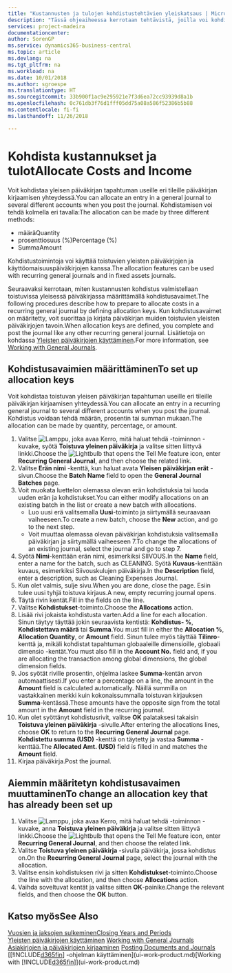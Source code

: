 ```yaml
---
title: "Kustannusten ja tulojen kohdistustehtävien yleiskatsaus | Microsoft Docs"
description: "Tässä ohjeaiheessa kerrotaan tehtävistä, joilla voi kohdistaa yleisen päiväkirjan tapahtuman useille eri tileille päiväkirjan kirjaamisen yhteydessä."
services: project-madeira
documentationcenter: 
author: SorenGP
ms.service: dynamics365-business-central
ms.topic: article
ms.devlang: na
ms.tgt_pltfrm: na
ms.workload: na
ms.date: 10/01/2018
ms.author: sgroespe
ms.translationtype: HT
ms.sourcegitcommit: 33b900f1ac9e295921e7f3d6ea72cc93939d8a1b
ms.openlocfilehash: 0c761db3f76d1fff05dd75a08a586f52386b5b88
ms.contentlocale: fi-fi
ms.lasthandoff: 11/26/2018

---
```

# <a name="allocate-costs-and-income"></a><span data-ttu-id="bca2e-103">Kohdista kustannukset ja tulot</span><span class="sxs-lookup"><span data-stu-id="bca2e-103">Allocate Costs and Income</span></span>
<span data-ttu-id="bca2e-104">Voit kohdistaa yleisen päiväkirjan tapahtuman useille eri tileille päiväkirjan kirjaamisen yhteydessä.</span><span class="sxs-lookup"><span data-stu-id="bca2e-104">You can allocate an entry in a general journal to several different accounts when you post the journal.</span></span> <span data-ttu-id="bca2e-105">Kohdistamisen voi tehdä kolmella eri tavalla:</span><span class="sxs-lookup"><span data-stu-id="bca2e-105">The allocation can be made by three different methods:</span></span>

* <span data-ttu-id="bca2e-106">määrä</span><span class="sxs-lookup"><span data-stu-id="bca2e-106">Quantity</span></span>
* <span data-ttu-id="bca2e-107">prosenttiosuus (%)</span><span class="sxs-lookup"><span data-stu-id="bca2e-107">Percentage (%)</span></span>
* <span data-ttu-id="bca2e-108">Summa</span><span class="sxs-lookup"><span data-stu-id="bca2e-108">Amount</span></span>

<span data-ttu-id="bca2e-109">Kohdistustoimintoja voi käyttää toistuvien yleisten päiväkirjojen ja käyttöomaisuuspäiväkirjojen kanssa.</span><span class="sxs-lookup"><span data-stu-id="bca2e-109">The allocation features can be used with recurring general journals and in fixed assets journals.</span></span>
<!--You can also distribute the cost or revenue of a line to an intercompany partner when you post a sales or purchase document. When you post the document, a line will be posted in your general journal, and a corresponding line will be created in the intercompany outbox.-->

<span data-ttu-id="bca2e-110">Seuraavaksi kerrotaan, miten kustannusten kohdistus valmistellaan toistuvissa yleisessä päiväkirjassa määrittämällä kohdistusavaimet.</span><span class="sxs-lookup"><span data-stu-id="bca2e-110">The following procedures describe how to prepare to allocate costs in a recurring general journal by defining allocation keys.</span></span> <span data-ttu-id="bca2e-111">Kun kohdistusavaimet on määritetty, voit suorittaa ja kirjata päiväkirjan muiden toistuvien yleisten päiväkirjojen tavoin.</span><span class="sxs-lookup"><span data-stu-id="bca2e-111">When allocation keys are defined, you complete and post the journal like any other recurring general journal.</span></span> <span data-ttu-id="bca2e-112">Lisätietoja on kohdassa [Yleisten päiväkirjojen käyttäminen](ui-work-general-journals.md).</span><span class="sxs-lookup"><span data-stu-id="bca2e-112">For more information, see [Working with General Journals](ui-work-general-journals.md).</span></span>

## <a name="to-set-up-allocation-keys"></a><span data-ttu-id="bca2e-113">Kohdistusavaimien määrittäminen</span><span class="sxs-lookup"><span data-stu-id="bca2e-113">To set up allocation keys</span></span>
<span data-ttu-id="bca2e-114">Voit kohdistaa toistuvan yleisen päiväkirjan tapahtuman useille eri tileille päiväkirjan kirjaamisen yhteydessä.</span><span class="sxs-lookup"><span data-stu-id="bca2e-114">You can allocate an entry in a recurring general journal to several different accounts when you post the journal.</span></span> <span data-ttu-id="bca2e-115">Kohdistus voidaan tehdä määrän, prosentin tai summan mukaan.</span><span class="sxs-lookup"><span data-stu-id="bca2e-115">The allocation can be made by quantity, percentage, or amount.</span></span>
1. <span data-ttu-id="bca2e-116">Valitse ![Lamppu, joka avaa Kerro, mitä haluat tehdä -toiminnon](media/ui-search/search_small.png "Kerro, mitä haluat tehdä") -kuvake, syötä **Toistuva yleinen päiväkirja** ja valitse sitten liittyvä linkki.</span><span class="sxs-lookup"><span data-stu-id="bca2e-116">Choose the ![Lightbulb that opens the Tell Me feature](media/ui-search/search_small.png "Tell me what you want to do") icon, enter **Recurring General Journal**, and then choose the related link.</span></span>
2. <span data-ttu-id="bca2e-117">Valitse **Erän nimi** -kenttä, kun haluat avata **Yleisen päiväkirjan erät** -sivun.</span><span class="sxs-lookup"><span data-stu-id="bca2e-117">Choose the **Batch Name** field to open the **General Journal Batches** page.</span></span>
3. <span data-ttu-id="bca2e-118">Voit muokata luettelon olemassa olevan erän kohdistuksia tai luoda uuden erän ja kohdistukset.</span><span class="sxs-lookup"><span data-stu-id="bca2e-118">You can either modify allocations on an existing batch in the list or create a new batch with allocations.</span></span>
   * <span data-ttu-id="bca2e-119">Luo uusi erä valitsemalla **Uusi**-toiminto ja siirtymällä seuraavaan vaiheeseen.</span><span class="sxs-lookup"><span data-stu-id="bca2e-119">To create a new batch, choose the **New** action, and go to the next step.</span></span>
   * <span data-ttu-id="bca2e-120">Voit muuttaa olemassa olevan päiväkirjan kohdistuksia valitsemalla päiväkirjan ja siirtymällä vaiheeseen 7.</span><span class="sxs-lookup"><span data-stu-id="bca2e-120">To change the allocations of an existing journal, select the journal and go to step 7.</span></span>    
4. <span data-ttu-id="bca2e-121">Syötä **Nimi**-kenttään erän nimi, esimerkiksi SIIVOUS.</span><span class="sxs-lookup"><span data-stu-id="bca2e-121">In the **Name** field, enter a name for the batch, such as CLEANING.</span></span> <span data-ttu-id="bca2e-122">Syötä **Kuvaus**-kenttään kuvaus, esimerkiksi Siivouskulujen päiväkirja.</span><span class="sxs-lookup"><span data-stu-id="bca2e-122">In the **Description** field, enter a description, such as Cleaning Expenses Journal.</span></span>
5. <span data-ttu-id="bca2e-123">Kun olet valmis, sulje sivu.</span><span class="sxs-lookup"><span data-stu-id="bca2e-123">When you are done, close the page.</span></span> <span data-ttu-id="bca2e-124">Esiin tulee uusi tyhjä toistuva kirjaus.</span><span class="sxs-lookup"><span data-stu-id="bca2e-124">A new, empty recurring journal opens.</span></span>
6. <span data-ttu-id="bca2e-125">Täytä rivin kentät.</span><span class="sxs-lookup"><span data-stu-id="bca2e-125">Fill in the fields on the line.</span></span>
7. <span data-ttu-id="bca2e-126">Valitse **Kohdistukset**-toiminto.</span><span class="sxs-lookup"><span data-stu-id="bca2e-126">Choose the **Allocations** action.</span></span>
8. <span data-ttu-id="bca2e-127">Lisää rivi jokaista kohdistusta varten.</span><span class="sxs-lookup"><span data-stu-id="bca2e-127">Add a line for each allocation.</span></span> <span data-ttu-id="bca2e-128">Sinun täytyy täyttää jokin seuraavista kentistä: **Kohdistus- %**, **Kohdistettava määrä** tai **Summa**.</span><span class="sxs-lookup"><span data-stu-id="bca2e-128">You must fill in either the **Allocation %**, **Allocation Quantity**, or **Amount** field.</span></span> <span data-ttu-id="bca2e-129">Sinun tulee myös täyttää **Tilinro**-kenttä ja, mikäli kohdistat tapahtuman globaaleille dimensioille, globaali dimensio -kentät.</span><span class="sxs-lookup"><span data-stu-id="bca2e-129">You must also fill in the **Account No.** field and, if you are allocating the transaction among global dimensions, the global dimension fields.</span></span>
9. <span data-ttu-id="bca2e-130">Jos syötät riville prosentin, ohjelma laskee **Summa**-kentän arvon automaattisesti.</span><span class="sxs-lookup"><span data-stu-id="bca2e-130">If you enter a percentage on a line, the amount in the **Amount** field is calculated automatically.</span></span> <span data-ttu-id="bca2e-131">Näillä summilla on vastakkainen merkki kuin kokonaissummalla toistuvan kirjauksen **Summa**-kentässä.</span><span class="sxs-lookup"><span data-stu-id="bca2e-131">These amounts have the opposite sign from the total amount in the **Amount** field in the recurring journal.</span></span>
10. <span data-ttu-id="bca2e-132">Kun olet syöttänyt kohdistusrivit, valitse **OK** palataksesi takaisin **Toistuva yleinen päiväkirja** -sivulle.</span><span class="sxs-lookup"><span data-stu-id="bca2e-132">After entering the allocations lines, choose **OK** to return to the **Recurring General Journal** page.</span></span> <span data-ttu-id="bca2e-133">**Kohdistettu summa (USD)** -kenttä on täytetty ja vastaa **Summa** -kenttää.</span><span class="sxs-lookup"><span data-stu-id="bca2e-133">The **Allocated Amt. (USD)** field is filled in and matches the **Amount** field.</span></span>
11. <span data-ttu-id="bca2e-134">Kirjaa päiväkirja.</span><span class="sxs-lookup"><span data-stu-id="bca2e-134">Post the journal.</span></span>

## <a name="to-change-an-allocation-key-that-has-already-been-set-up"></a><span data-ttu-id="bca2e-135">Aiemmin määritetyn kohdistusavaimen muuttaminen</span><span class="sxs-lookup"><span data-stu-id="bca2e-135">To change an allocation key that has already been set up</span></span>
1. <span data-ttu-id="bca2e-136">Valitse ![Lamppu, joka avaa Kerro, mitä haluat tehdä -toiminnon](media/ui-search/search_small.png "Kerro, mitä haluat tehdä") -kuvake, anna **Toistuva yleinen päiväkirja** ja valitse sitten liittyvä linkki.</span><span class="sxs-lookup"><span data-stu-id="bca2e-136">Choose the ![Lightbulb that opens the Tell Me feature](media/ui-search/search_small.png "Tell me what you want to do") icon, enter **Recurring General Journal**, and then choose the related link.</span></span>
2. <span data-ttu-id="bca2e-137">Valitse **Toistuva yleinen päiväkirja** -sivulla päiväkirja, jossa kohdistus on.</span><span class="sxs-lookup"><span data-stu-id="bca2e-137">On the **Recurring General Journal** page, select the journal with the allocation.</span></span>
3. <span data-ttu-id="bca2e-138">Valitse ensin kohdistuksen rivi ja sitten **Kohdistukset**-toiminto.</span><span class="sxs-lookup"><span data-stu-id="bca2e-138">Choose the line with the allocation, and then choose **Allocations** action.</span></span>
4. <span data-ttu-id="bca2e-139">Vaihda soveltuvat kentät ja valitse sitten **OK**-painike.</span><span class="sxs-lookup"><span data-stu-id="bca2e-139">Change the relevant fields, and then choose the **OK** button.</span></span>

## <a name="see-also"></a><span data-ttu-id="bca2e-140">Katso myös</span><span class="sxs-lookup"><span data-stu-id="bca2e-140">See Also</span></span>
[<span data-ttu-id="bca2e-141">Vuosien ja jaksojen sulkeminen</span><span class="sxs-lookup"><span data-stu-id="bca2e-141">Closing Years and Periods</span></span>](year-close-years-periods.md)  
<span data-ttu-id="bca2e-142">[Yleisten päiväkirjojen käyttäminen](ui-work-general-journals.md)  </span><span class="sxs-lookup"><span data-stu-id="bca2e-142">[Working with General Journals](ui-work-general-journals.md)  </span></span>  
<span data-ttu-id="bca2e-143">[Asiakirjojen ja päiväkirjojen kirjaaminen](ui-post-documents-journals.md)  </span><span class="sxs-lookup"><span data-stu-id="bca2e-143">[Posting Documents and Journals](ui-post-documents-journals.md)  </span></span>  
<span data-ttu-id="bca2e-144">[[!INCLUDE[d365fin](includes/d365fin_md.md)] -ohjelman käyttäminen](ui-work-product.md)</span><span class="sxs-lookup"><span data-stu-id="bca2e-144">[Working with [!INCLUDE[d365fin](includes/d365fin_md.md)]](ui-work-product.md)</span></span>

